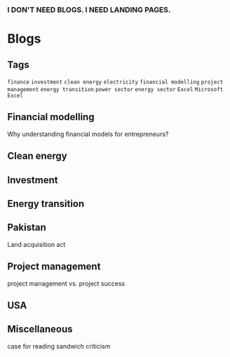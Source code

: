 ### I DON'T NEED BLOGS. I NEED LANDING PAGES.
# Blogs
## Tags
`finance` `investment` `clean energy` `electricity` `financial modelling` `project management` `energy transition` `power sector` `energy sector` `Excel` `Microsoft Excel`
## Financial modelling
Why understanding financial models for entrepreneurs?
## Clean energy
## Investment
## Energy transition
## Pakistan
Land acquisition act
## Project management
project management vs. project success
## USA
## Miscellaneous
case for reading
sandwich criticism
